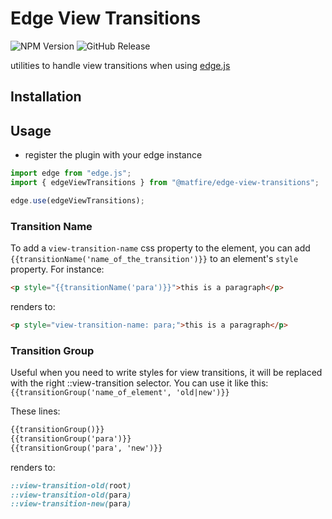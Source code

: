 # Edge View Transitions

![NPM Version](https://img.shields.io/npm/v/%40matfire%2Fedge-view-transitions)
![GitHub Release](https://img.shields.io/github/v/release/matfire/edge-view-transitions)

utilities to handle view transitions when using [edge.js](https://edgejs.dev/)

## Installation

## Usage

- register the plugin with your edge instance

```js
import edge from "edge.js";
import { edgeViewTransitions } from "@matfire/edge-view-transitions";

edge.use(edgeViewTransitions);
```

### Transition Name

To add a `view-transition-name` css property to the element, you can add `{{transitionName('name_of_the_transition')}}` to an element's `style` property. For instance:

```html
<p style="{{transitionName('para')}}">this is a paragraph</p>
```

renders to:

```html
<p style="view-transition-name: para;">this is a paragraph</p>
```

### Transition Group

Useful when you need to write styles for view transitions, it will be replaced with the right ::view-transition selector. You can use it like this: `{{transitionGroup('name_of_element', 'old|new')}}`

These lines:
```html
{{transitionGroup()}}
{{transitionGroup('para')}}
{{transitionGroup('para', 'new')}}
```

renders to:
```css
::view-transition-old(root)
::view-transition-old(para)
::view-transition-new(para)
```